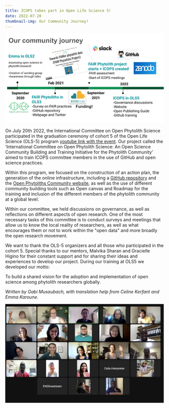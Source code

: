 ```yaml
---
title: ICOPS takes part in Open Life Science 5!
date: 2022-07-20
thumbnail-img: Our Community Journey!
---
```





<!--more-->

![Our community Journey](comm-journey.jpg)

On July 20th 2022, the International Committee on Open Phytolith Science participated 
in the graduation ceremony of cohort 5 of the Open Life Science (OLS-5) program 
[youtube link with the event](https://www.youtube.com/watch?v=9XMGsmekddM). 
Our project called the ‘International Committee on Open Phytolith Science: An Open 
Science Community Building and Training Initiative for the Phytolith Community’ aimed 
to train ICOPS committee members in the use of GitHub and open science practices.

Within this program, we focused on the construction of an action plan, the generation 
of the online infrastructure, including a [GitHub repository](https://github.com/open-phytoliths) and 
the [Open Phytoliths Community website](open-phytoliths.netlify.app), as well as the use of different 
community building tools such as Open canvas and Roadmap for the training and inclusion of 
the different members of the phytolith community at a global level.

Within our committee, we held discussions on governance, as well as reflections on different 
aspects of open research. One of the most necessary tasks of this committee is to conduct surveys 
and meetings that allow us to know the local reality of researchers, as well as what encourages 
them or not to work within the "open data" and more broadly the open research movement.

We want to thank the OLS-5 organizers and all those who participated in the cohort 5. Special thanks 
to our mentors, Malvika Sharan and Gracielle Higino for their constant support and for sharing their 
ideas and experiences to develop our project.
During our training at OLS5 we developed our motto: 

To build a shared vision for the adoption and implementation of open science among phytolith researchers globally.

*Written by Gabi Musaubach, with translation help from Celine Kerfant and Emma Karoune.*

<!--more-->

![OLS 5 Group photo](OLS-5-pic.png "OLS5 Group photo")



